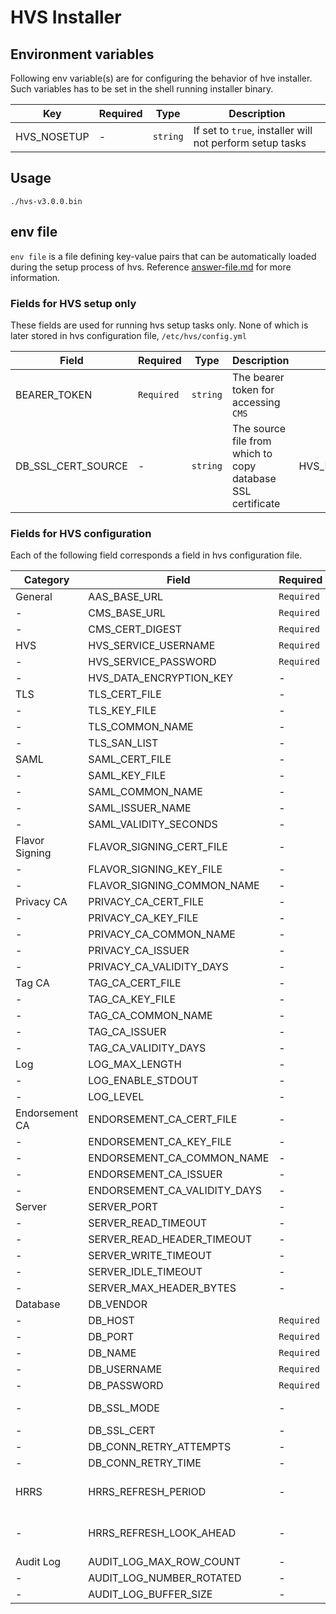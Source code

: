 # HVS Installer

## Environment variables

Following env variable(s) are for configuring the behavior of hve installer. Such variables has to
be set in the shell running installer binary.

 Key | Required | Type | Description 
-----|----------|------|-------------
 HVS_NOSETUP | - | `string` | If set to `true`, installer will not perform setup tasks

## Usage
```shell
./hvs-v3.0.0.bin
```

## env file

`env file` is a file defining key-value pairs that can be automatically loaded during the setup process of hvs.
Reference [answer-file.md](../shared/setup/answer-file.md) for more information.

### Fields for HVS setup only

These fields are used for running hvs setup tasks only. None of which is later stored in hvs configuration file,
`/etc/hvs/config.yml`

Field | Required | Type | Description | Alternative
------|----------|------|-------------|-------------
BEARER_TOKEN | `Required` | `string` | The bearer token for accessing `CMS` |
DB_SSL_CERT_SOURCE | - |`string` | The source file from which to copy database SSL certificate | HVS_DB_SSL_CERT_SOURCE

### Fields for HVS configuration

Each of the following field corresponds a field in hvs configuration file. 

Category | Field | Required | Type | Default | Alternative
---------|-------|----------|------|---------|-------------
General | AAS_BASE_URL | `Required` | `string` | | AAS_API_URL
\- | CMS_BASE_URL | `Required` |`string` | |
\- | CMS_CERT_DIGEST | `Required` |`string` | |
HVS | HVS_SERVICE_USERNAME | `Required` |`string` | |
\- | HVS_SERVICE_PASSWORD | `Required` |`string` | |
\- | HVS_DATA_ENCRYPTION_KEY | - |`string` | |
TLS | TLS_CERT_FILE | - |`string` | |
\- | TLS_KEY_FILE | - |`string` | |
\- | TLS_COMMON_NAME | - |`string` | |
\- | TLS_SAN_LIST | - |`string` | | SAN_LIST
SAML | SAML_CERT_FILE | - |`string` | |
\- | SAML_KEY_FILE | - |`string` | |
\- | SAML_COMMON_NAME | - |`string` | |
\- | SAML_ISSUER_NAME | - |`string` | |
\- | SAML_VALIDITY_SECONDS | - |`int` | 86400 |
Flavor Signing | FLAVOR_SIGNING_CERT_FILE | - |`string` || 
\- | FLAVOR_SIGNING_KEY_FILE | - |`string` | |
\- | FLAVOR_SIGNING_COMMON_NAME | - |`string` | |
Privacy CA | PRIVACY_CA_CERT_FILE | - |`string` | |
\- | PRIVACY_CA_KEY_FILE | - |`string` | |
\- | PRIVACY_CA_COMMON_NAME | - |`string` | |
\- | PRIVACY_CA_ISSUER | - |`string` | |
\- | PRIVACY_CA_VALIDITY_DAYS | - |`int` | |
Tag CA | TAG_CA_CERT_FILE | - |`string` | |
\- | TAG_CA_KEY_FILE | - |`string` | |
\- | TAG_CA_COMMON_NAME | - |`string` | |
\- | TAG_CA_ISSUER | - |`string` | |
\- | TAG_CA_VALIDITY_DAYS | - |`int` | |
Log | LOG_MAX_LENGTH | - |`int` | |
\- | LOG_ENABLE_STDOUT | - |`bool` | |
\- | LOG_LEVEL | - |`string` | |
Endorsement CA | ENDORSEMENT_CA_CERT_FILE | - |`string` | |
\- | ENDORSEMENT_CA_KEY_FILE | - |`string` | |
\- | ENDORSEMENT_CA_COMMON_NAME | - |`string` | |
\- | ENDORSEMENT_CA_ISSUER | - |`string` | |
\- | ENDORSEMENT_CA_VALIDITY_DAYS | - |`int` | |
Server | SERVER_PORT | - |`int` | |
\- | SERVER_READ_TIMEOUT | - |`Duration` | | HVS_SERVER_READ_TIMEOUT
\- | SERVER_READ_HEADER_TIMEOUT | - |`Duration` | | HVS_SERVER_READ_HEADER_TIMEOUT
\- | SERVER_WRITE_TIMEOUT | - |`Duration` | | HVS_SERVER_WRITE_TIMEOUT
\- | SERVER_IDLE_TIMEOUT | - |`Duration` | | HVS_SERVER_IDLE_TIMEOUT
\- | SERVER_MAX_HEADER_BYTES | - |`int` | | HVS_SERVER_MAX_HEADER_BYTES
Database | DB_VENDOR |  |`string` | | HVS_DB_VENDOR
\- | DB_HOST | `Required` |`string` | | HVS_DB_HOSTNAME
\- | DB_PORT | `Required` |`int` | | HVS_DB_PORT
\- | DB_NAME | `Required` |`string` | | HVS_DB_NAME
\- | DB_USERNAME | `Required` |`string` | | HVS_DB_USERNAME
\- | DB_PASSWORD | `Required` |`string` | | HVS_DB_PASSWORD
\- | DB_SSL_MODE | - |`string` | verify-full | HVS_DB_SSL_MODE
\- | DB_SSL_CERT | - |`string` | | HVS_DB_SSLCERT
\- | DB_CONN_RETRY_ATTEMPTS | - |`int` | 4 |
\- | DB_CONN_RETRY_TIME | - |`int` | 1 |
HRRS | HRRS_REFRESH_PERIOD | - |`Duration` | 2 minutes ("2m")|
\- | HRRS_REFRESH_LOOK_AHEAD | - |`Duration` | 5 minutes ("5m")|
Audit Log | AUDIT_LOG_MAX_ROW_COUNT | - | `int` | 10000
\- | AUDIT_LOG_NUMBER_ROTATED | - | `int` | 10
\- | AUDIT_LOG_BUFFER_SIZE | - | `int` | 5000
